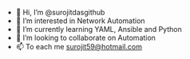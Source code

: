 - 👋 Hi, I’m @surojitdasgithub
- 👀 I’m interested in Network Automation
- 🌱 I’m currently learning YAML, Ansible and Python
- 💞️ I’m looking to collaborate on Automation
- 📫 To each me surojit59@hotmail.com

<!---
surojitdasgithub/surojitdasgithub is a ✨ special ✨ repository because its `README.md` (this file) appears on your GitHub profile.
You can click the Preview link to take a look at your changes.
--->
